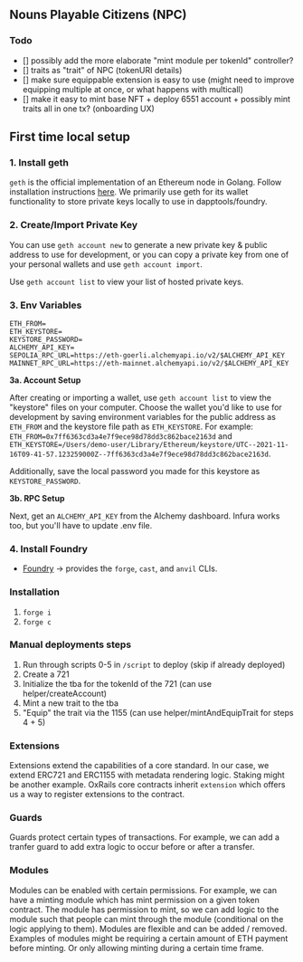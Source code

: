 ## Nouns Playable Citizens (NPC)

### Todo

- [] possibly add the more elaborate "mint module per tokenId" controller?
- [] traits as "trait" of NPC (tokenURI details)
- [] make sure equippable extension is easy to use (might need to improve equipping multiple at once, or what happens with multicall)
- [] make it easy to mint base NFT + deploy 6551 account + possibly mint traits all in one tx? (onboarding UX)

## First time local setup

### 1. Install geth

`geth` is the official implementation of an Ethereum node in Golang. Follow installation instructions [here](https://geth.ethereum.org/docs/install-and-build/installing-geth). We primarily use geth for its wallet functionality to store private keys locally to use in dapptools/foundry.

### 2. Create/Import Private Key

You can use `geth account new` to generate a new private key & public address to use for development, or you can copy a private key from one of your personal wallets and use `geth account import`.

Use `geth account list` to view your list of hosted private keys.

### 3. Env Variables

```
ETH_FROM=
ETH_KEYSTORE=
KEYSTORE_PASSWORD=
ALCHEMY_API_KEY=
SEPOLIA_RPC_URL=https://eth-goerli.alchemyapi.io/v2/$ALCHEMY_API_KEY
MAINNET_RPC_URL=https://eth-mainnet.alchemyapi.io/v2/$ALCHEMY_API_KEY
```

**3a. Account Setup**

After creating or importing a wallet, use `geth account list` to view the "keystore" files on your computer. Choose the wallet you'd like to use for development by saving environment variables for the public address as `ETH_FROM` and the keystore file path as `ETH_KEYSTORE`. For example: `ETH_FROM=0x7ff6363cd3a4e7f9ece98d78dd3c862bace2163d` and `ETH_KEYSTORE=/Users/demo-user/Library/Ethereum/keystore/UTC--2021-11-16T09-41-57.123259000Z--7ff6363cd3a4e7f9ece98d78dd3c862bace2163d`.

Additionally, save the local password you made for this keystore as `KEYSTORE_PASSWORD`.

**3b. RPC Setup**

Next, get an `ALCHEMY_API_KEY` from the Alchemy dashboard. Infura works too, but you'll have to update .env file.

### 4. Install Foundry

- [Foundry](https://github.com/foundry-rs/foundry#installation) -> provides the `forge`, `cast`, and `anvil` CLIs.

### Installation

1. `forge i`
2. `forge c`

### Manual deployments steps

1. Run through scripts 0-5 in `/script` to deploy (skip if already deployed)
2. Create a 721
3. Initialize the tba for the tokenId of the 721 (can use helper/createAccount)
4. Mint a new trait to the tba
5. "Equip" the trait via the 1155 (can use helper/mintAndEquipTrait for steps 4 + 5)

### Extensions

Extensions extend the capabilities of a core standard. In our case, we extend ERC721 and ERC1155 with metadata rendering logic. Staking might be another example.
OxRails core contracts inherit `extension` which offers us a way to register extensions to the contract.

### Guards

Guards protect certain types of transactions. For example, we can add a tranfer guard to add extra logic to occur before or after a transfer.

### Modules

Modules can be enabled with certain permissions. For example, we can have a minting module which has mint permission on a given token contract. The module has permission to mint, so we can add logic to the module such that people can mint through the module (conditional on the logic applying to them). Modules are flexible and can be added / removed. Examples of modules might be requiring a certain amount of ETH payment before minting. Or only allowing minting during a certain time frame.
